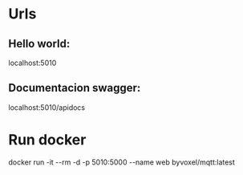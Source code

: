 # Urls
## Hello world:
localhost:5010
## Documentacion swagger:
localhost:5010/apidocs
# Run docker
docker run -it --rm -d -p 5010:5000 --name web byvoxel/mqtt:latest
